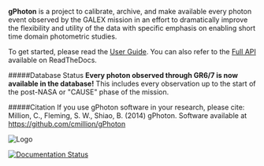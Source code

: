 **gPhoton** is a project to calibrate, archive, and make available every photon event observed by the GALEX mission in an effort to dramatically improve the flexibility and utility of the data with specific emphasis on enabling short time domain photometric studies.

To get started, please read the [User Guide](https://github.com/cmillion/gPhoton/blob/master/docs/UserGuide.md).  You can also refer to the [Full API](http://gphoton.readthedocs.io/en/master/) available on ReadTheDocs.

#####Database Status
**Every photon observed through GR6/7 is now available in the database!** This includes every observation up to the start of the post-NASA or "CAUSE" phase of the mission.

#####Citation
If you use gPhoton software in your research, please cite:
Million, C., Fleming, S. W., Shiao, B. (2014) gPhoton. Software available at https://github.com/cmillion/gPhoton

![Logo](https://travis-ci.org/cmillion/gPhoton.svg?branch=master)
<!-- Uncomment this and remove the v1272 link once master is merged with v1272 and the RTD documentation is built.
[![Documentation Status](https://readthedocs.org/projects/gphoton/badge/?version=master)](http://gphoton.readthedocs.io/en/master/?badge=master)
-->
[![Documentation Status](https://readthedocs.org/projects/gphoton/badge/?version=v1272)](http://gphoton.readthedocs.io/en/v1272/?badge=v1272)
